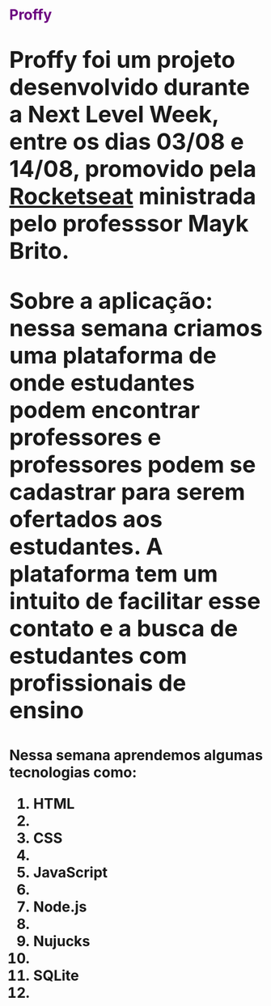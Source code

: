<h1 style="color:rgb(109, 0, 129);">Proffy<h1>
<p style="font-size:160%;"><b>Proffy<b> foi um projeto desenvolvido durante a Next Level Week, entre os dias 03/08 e 14/08, promovido pela <a href="https://github.com/rocketseat">Rocketseat<a> ministrada pelo professsor Mayk Brito.<p> 
<p style="font-size:160%;"> Sobre a aplicação: nessa semana criamos uma plataforma de onde estudantes podem encontrar professores e professores podem se cadastrar para serem ofertados aos estudantes. A plataforma tem um intuito de facilitar esse contato e a busca de estudantes com profissionais de ensino<p>
<p>Nessa semana aprendemos algumas tecnologias como:<p>
<ol>
  <li>HTML<li>
  <li>CSS<li>
  <li>JavaScript<li>
  <li>Node.js<li>
  <li>Nujucks<li>
  <li>SQLite<li>
<ol>
